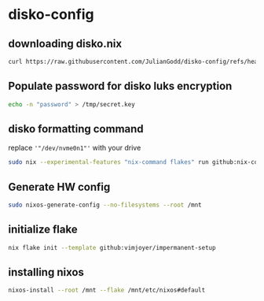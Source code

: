 # disko-config

## downloading disko.nix
```bash
curl https://raw.githubusercontent.com/JulianGodd/disko-config/refs/heads/main/disko.nix -o /tmp/disko.nix
```
## Populate password for disko luks encryption
```bash
echo -n "password" > /tmp/secret.key
```

## disko formatting command
replace `'"/dev/nvme0n1"'` with your drive
```bash
sudo nix --experimental-features "nix-command flakes" run github:nix-community/disko -- --mode disko /tmp/disko.nix --arg device '"/dev/nvme0n1"'
```

## Generate HW config
```bash
sudo nixos-generate-config --no-filesystems --root /mnt
```

## initialize flake
```bash
nix flake init --template github:vimjoyer/impermanent-setup
```


## installing nixos
```bash
nixos-install --root /mnt --flake /mnt/etc/nixos#default
```
